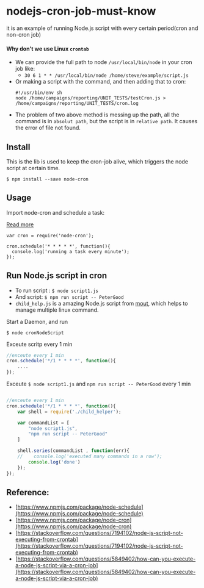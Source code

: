 # nodejs-cron-job-must-know
it is an example of running Node.js script with every certain period(cron and non-cron job)

#### Why don't we use Linux `crontab` 
 - We can provide the full path to node `/usr/local/bin/node` in your cron job like:
    - `30 6 1 * * /usr/local/bin/node /home/steve/example/script.js`
 - Or making a script with the command, and then adding that to cron:
    ```
    #!/usr/bin/env sh 
    node /home/campaigns/reporting/UNIT_TESTS/testCron.js > /home/campaigns/reporting/UNIT_TESTS/cron.log
    ```
- The problem of two above method is messing up the path, all the command is in `absolut path`, but the script is in `relative path`. It causes the error of file not found.



## Install 
This is the lib is used to keep the cron-job alive, which triggers the node script at certain time.

```
$ npm install --save node-cron
```

## Usage 
Import node-cron and schedule a task:

[Read more](https://www.npmjs.com/package/node-cron)

```
var cron = require('node-cron');
 
cron.schedule('* * * * *', function(){
  console.log('running a task every minute');
});

```

## Run Node.js script in cron

 - To run script : `$ node script1.js` 
 - And script: `$ npm run script -- PeterGood`
 - `child_help.js` is a amazing Node.js script from [mout](https://github.com/mout/mout/), which helps to manage multiple linux command. 


Start a Daemon, and run 
```
$ node cronNodeScript
```

Exceute scritp every 1 min
```js
//exceute every 1 min
cron.schedule('*/1 * * * *', function(){
    ....
});
```

Exceute `$ node script1.js` and `npm run script -- PeterGood` every 1 min
```js

//exceute every 1 min
cron.schedule('*/1 * * * *', function(){
    var shell = require('./child_helper');

    var commandList = [
        "node script1.js",
        "npm run script -- PeterGood"
    ]

    shell.series(commandList , function(err){
    //    console.log('executed many commands in a row'); 
        console.log('done')
    });
});
```



## Reference:
 - [https://www.npmjs.com/package/node-schedule](https://www.npmjs.com/package/node-schedule)
 - [https://www.npmjs.com/package/node-cron](https://www.npmjs.com/package/node-cron)
 - [https://stackoverflow.com/questions/7194102/node-js-script-not-executing-from-crontab](https://stackoverflow.com/questions/7194102/node-js-script-not-executing-from-crontab)
 - [https://stackoverflow.com/questions/5849402/how-can-you-execute-a-node-js-script-via-a-cron-job](https://stackoverflow.com/questions/5849402/how-can-you-execute-a-node-js-script-via-a-cron-job)